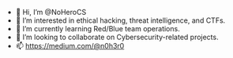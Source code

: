 - 👋 Hi, I’m @NoHeroCS
- 👀 I’m interested in ethical hacking, threat intelligence, and CTFs.
- 🌱 I’m currently learning Red/Blue team operations.
- 💞️ I’m looking to collaborate on Cybersecurity-related projects.
- 📫 https://medium.com/@n0h3r0

<!---
NoHeroCS/NoHeroCS is a ✨ special ✨ repository because its `README.md` (this file) appears on your GitHub profile.
You can click the Preview link to take a look at your changes.
--->
